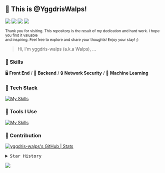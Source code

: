 ## 👋 This is @YggdrisWalps!

[![][github-follower-shield]][github-follower-stats]
[![][informatn-x-shield]][informatn-x-link]
[![][informatn-telegram-shield]][informatn-telegram-link]
[![][informatn-email-shield]][informatn-email-address]

<sup>Thank you for visiting. This repository is the result of my dedication and hard work. I hope you find it valuable<br/>
and inspiring. Feel free to explore and share your thoughts!
Enjoy your stay! ;)</sup>

> Hi, I'm yggdris-walps (a.k.a Walps), ...

### 🔨 Skills

🖥️ **Front End** / 🔧 **Backend** / 🔒 **Network Security** / 🧠 **Machine Learning**

### 🍉 Tech Stack

[![My Skills][tech-stack-skillicons-shield]](https://skillicons.dev)

### 🔨 Tools I Use

[![My Skills][tools-skillicons-shield]](https://skillicons.dev)

### 🍏 Contribution

[![yggdris-walps's GitHub | Stats][contribution-stats-shield]][contribution-stats-link]

<details>
  <summary><kbd>Star History</kbd></summary>
  <picture>
    <source media="(prefers-color-scheme: light)" srcset="https://api.star-history.com/svg?repos=yggdris-walps%2Fyggw&theme=light&type=Date">
    <img width="100%" src="https://api.star-history.com/svg?repos=yggdris-walps%2Fyggw&type=Date">
  </picture>
</details>

[![][github-contribution-grid-snake-shield]][github-contribution-grid-snake-link]

<!-- SNAKE GROUP -->

[github-contribution-grid-snake-shield]: https://raw.githubusercontent.com/yggdris-walps/yggdris-walps/output/github-contribution-grid-snake-dark.svg
[github-contribution-grid-snake-link]: https://github.com/Platane/snk

<!-- SKILLICONS SHIELDS GROUP -->

[tech-stack-skillicons-shield]: https://skillicons.dev/icons?i=python,arduino,nodejs,php,react,next,vue,nuxt,angular,express,tailwindcss,redux,bootstrap,html,css,js,jquery,ts,scss,django,flask,tensorflow,opencv,threejs
[tools-skillicons-shield]: https://skillicons.dev/icons?i=mysql,sqlite,redis,postgresql,docker,nginx,git,npm,pnpm,yarn,vite,vitest,webpack,babel,github,githubactions,figma,aws,azure,gcp,cloudflare,vercel,heroku

<!-- CONTRIBUTION GROUP -->

[contribution-stats-shield]: https://stats.quira.sh/yggdris-walps/github?theme=dark
[contribution-stats-link]: https://quira.sh?utm_source=widgets&utm_campaign=yggdris-walps

<!-- SHIELDS GROUP -->

[github-follower-shield]: https://img.shields.io/github/followers/yggdris-walps?style=flat-square&logo=github&labelColor=black&color=ffb155
[informatn-x-shield]: https://img.shields.io/badge/-Walpurgis-black?labelColor=black&logo=x&logoColor=white&style=flat-square
[informatn-telegram-shield]: https://img.shields.io/badge/-Yggdrasil%20Walps-black?labelColor=black&logo=telegram&logoColor=white&style=flat-square
[informatn-email-shield]: https://img.shields.io/badge/-hoangthaininh.hgn@gmail.com-black?labelColor=black&logo=gmail&logoColor=white&style=flat-square

<!-- LINK BUTTONS GROUP -->

[github-follower-stats]: https://github.com/yggdris-walps
[informatn-x-link]: https://x.com/louiswalpurgis
[informatn-telegram-link]: https://t.me/share/url?url=https%3A//daily.dev&text=I%20recently%20started%20using%20daily.dev%20-%20It's%20like%20a%20newsfeed%20but%20just%20for%20dev%20content.%20Pretty%20handy%20for%20staying%20up%20to%20date%20without%20the%20usual%20internet%20rabbit%20hole.%20Might%20be%20a%20nice%20break%20from%20the%20usual%20sites.
[informatn-email-address]: mailto:hoangthaininh.hgn@gmail.com
